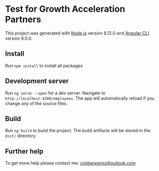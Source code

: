 # Test for Growth Acceleration Partners

This project was generated with [Node.js](https://nodejs.org/en/) version 8.12.0 and [Angular CLI](https://angular.io/guide/quickstart) version 6.0.0.

## Install

Run `npm install` to install all packages

## Development server

Run `ng serve --open` for a dev server. Navigate to `http://localhost:4200/employees`. The app will automatically reload if you change any of the source files.

## Build

Run `ng build` to build the project. The build artifacts will be stored in the `dist/` directory.

## Further help

To get more help please contact me: cristianperez@outlook.com
